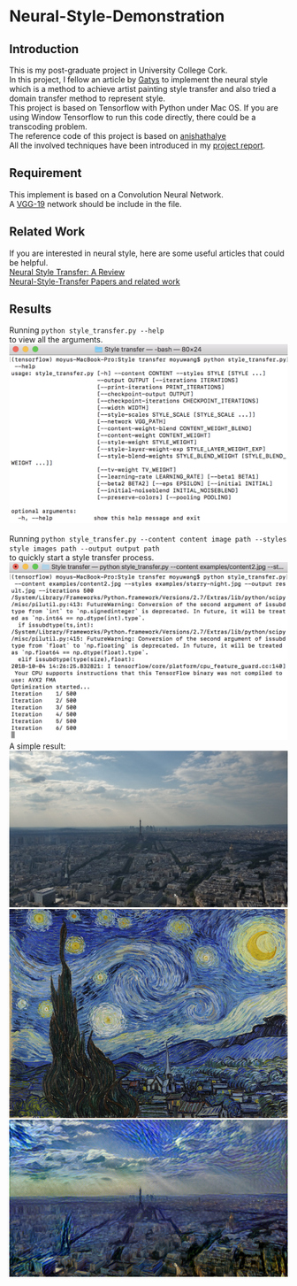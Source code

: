 # Neural-Style-Demonstration
## Introduction
This is my post-graduate project in University College Cork.<br>
In this project, I fellow an article by [Gatys](https://arxiv.org/abs/1508.06576) to implement the neural style which is
a method to achieve artist painting style transfer and also tried a domain transfer method to represent style.<br>
This project is based on Tensorflow with Python under Mac OS.
If you are using Window Tensorflow to run this code directly, there could be a transcoding problem.<br>
The reference code of this project is based on [anishathalye](https://github.com/anishathalye/neural-style)<br>
All the involved techniques have been introduced in my [project report](https://github.com/wangmoyu/Neural-Style-Demonstration/blob/master/report.pdf).<br>
## Requirement 
This implement is based on a Convolution Neural Network.<br>
A [VGG-19](http://www.vlfeat.org/matconvnet/models/beta16/imagenet-vgg-verydeep-19.mat) network should be include in the file.<br>
## Related Work
If you are interested in neural style, here are some useful articles that could be helpful.<br>
[Neural Style Transfer: A Review](https://arxiv.org/abs/1705.04058v4)<br>
[Neural-Style-Transfer Papers and related work](https://github.com/ycjing/Neural-Style-Transfer-Papers)<br> 
## Results
Running  `python style_transfer.py --help`<br>
to view all the arguments.<br>
![](https://github.com/wangmoyu/Neural-Style-Demonstration/blob/master/interface-help.png)<br>  
Running  `python style_transfer.py --content content image path --styles style images path --output output path` <br>
to quickly start a style transfer process.<br>
![](https://github.com/wangmoyu/Neural-Style-Demonstration/blob/master/interface.png)<br>
A simple result:<br>
![](https://github.com/wangmoyu/Neural-Style-Demonstration/blob/master/pooling%20compare/content-image.jpg) <br>
![](https://github.com/wangmoyu/Neural-Style-Demonstration/blob/master/pooling%20compare/style-image.jpg)<br>
![](https://github.com/wangmoyu/Neural-Style-Demonstration/blob/master/pooling%20compare/result.jpg)<br>

